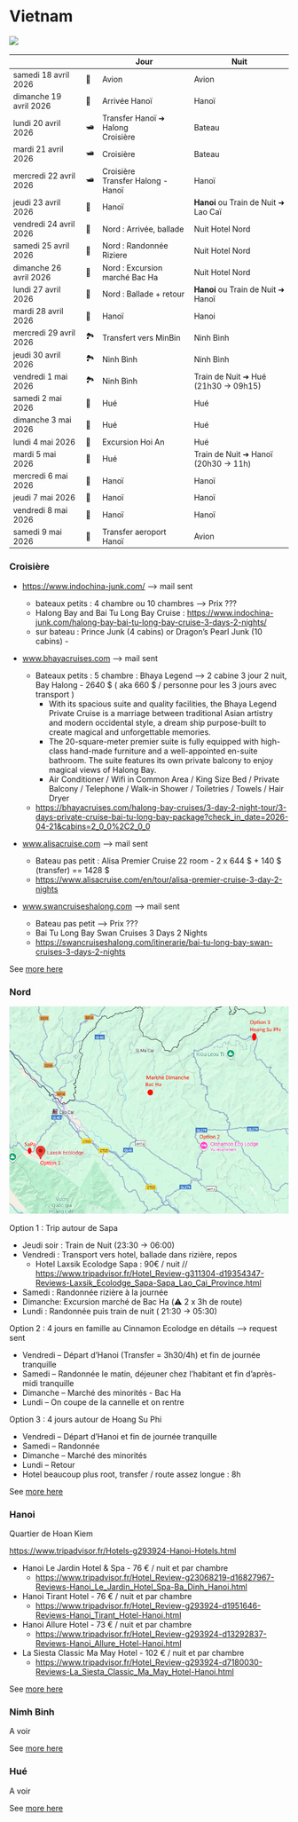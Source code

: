 # Vietnam


<img src="https://www.tonkinvoyage.com/upload/tonkin/Blog/1016/Carte-du-Vietnam-version-touristique-et-geographique.jpg" width="600" />

 
|                        |     | Jour                                  | Nuit                                 |
| ---------------------- | --- | ------------------------------------- | ------------------------------------ |
| samedi 18 avril 2026   | 🛬  | Avion                                 | Avion                                |
| dimanche 19 avril 2026 | 🏮  | Arrivée Hanoï                         | Hanoï                                |
| lundi 20 avril 2026    | 🛥️ | Transfer Hanoï ➜ Halong<br/>Croisière | Bateau                               |
| mardi 21 avril 2026    | 🛥️ | Croisière                             | Bateau                               |
| mercredi 22 avril 2026 | 🛥️ | Croisière<br/>Transfer Halong - Hanoï | Hanoï                                |
| jeudi 23 avril 2026    | 🏮  | Hanoï                                 | **Hanoi** ou Train de Nuit ➜ Lao Caï |
| vendredi 24 avril 2026 | 🌄  | Nord : Arrivée, ballade               | Nuit Hotel Nord                      |
| samedi 25 avril 2026   | 🌄  | Nord : Randonnée Riziere              | Nuit Hotel Nord                      |
| dimanche 26 avril 2026 | 🌄  | Nord : Excursion marché Bac Ha        | Nuit Hotel Nord                      |
| lundi 27 avril 2026    | 🌄  | Nord : Ballade + retour               | **Hanoi** ou Train de Nuit ➜ Hanoï   |
| mardi 28 avril 2026    | 🏮  | Hanoï                                 | Hanoi                                |
| mercredi 29 avril 2026 | 🏞️ | Transfert vers MinBin                 | Ninh Bình                            |
| jeudi 30 avril 2026    | 🏞️ | Ninh Bình                             | Ninh Bình                            |
| vendredi 1 mai 2026    | 🏞️ | Ninh Bình                             | Train de Nuit ➜ Hué (21h30 -> 09h15) |
| samedi 2 mai 2026      | 🪷  | Hué                                   | Hué                                  |
| dimanche 3 mai 2026    | 🪷  | Hué                                   | Hué                                  |
| lundi 4 mai 2026       | 🪷  | Excursion Hoi An                      | Hué                                  |
| mardi 5 mai 2026       | 🪷  | Hué                                   | Train de Nuit ➜ Hanoï (20h30 -> 11h) |
| mercredi 6 mai 2026    | 🏮  | Hanoï                                 | Hanoï                                |
| jeudi 7 mai 2026       | 🏮  | Hanoï                                 | Hanoï                                |
| vendredi 8 mai 2026    | 🏮  | Hanoï                                 | Hanoï                                |
| samedi 9 mai 2026      | 🛬  | Transfer aeroport Hanoï               | Avion                                |

### Croisière

- https://www.indochina-junk.com/ --> mail sent
	- bateaux petits : 4 chambre ou 10 chambres --> Prix ???
	- Halong Bay and Bai Tu Long Bay Cruise : https://www.indochina-junk.com/halong-bay-bai-tu-long-bay-cruise-3-days-2-nights/
	- sur bateau : Prince Junk  (4 cabins) or Dragon’s Pearl Junk  (10 cabins)	- 

- www.bhayacruises.com --> mail sent
	- Bateaux petits : 5 chambre : Bhaya Legend --> 2 cabine  3 jour 2 nuit, Bay Halong - 2640 $ ( aka 660 $ / personne pour les 3 jours avec transport )
		-  With its spacious suite and quality facilities, the Bhaya Legend Private Cruise is a marriage between traditional Asian artistry and modern occidental style, a dream ship purpose-built to create magical and unforgettable memories.
		- The 20-square-meter premier suite is fully equipped with high-class hand-made furniture and a well-appointed en-suite bathroom. The suite features its own private balcony to enjoy magical views of Halong Bay.
		- Air Conditioner / Wifi in Common Area / King Size Bed / Private Balcony / Telephone / Walk-in Shower / Toiletries / Towels / Hair Dryer
	- https://bhayacruises.com/halong-bay-cruises/3-day-2-night-tour/3-days-private-cruise-bai-tu-long-bay-package?check_in_date=2026-04-21&cabins=2_0_0%2C2_0_0

- www.alisacruise.com --> mail sent
	- Bateau pas petit : Alisa Premier Cruise 22 room - 2 x 644 $ + 140 $ (transfer) == 1428 $ 
	- https://www.alisacruise.com/en/tour/alisa-premier-cruise-3-day-2-nights

- www.swancruiseshalong.com --> mail sent
	- Bateau pas petit --> Prix ???
	- Bai Tu Long Bay Swan Cruises 3 Days 2 Nights 
	- https://swancruiseshalong.com/itinerarie/bai-tu-long-bay-swan-cruises-3-days-2-nights


See [more here](Vietnam_Cruise.md)

### Nord

<img src="nord.png" />

Option 1 : Trip autour de Sapa
- Jeudi soir : Train de Nuit (23:30 -> 06:00)
- Vendredi : Transport vers hotel, ballade dans rizière, repos
	- Hotel Laxsik Ecolodge Sapa : 90€ / nuit // https://www.tripadvisor.fr/Hotel_Review-g311304-d19354347-Reviews-Laxsik_Ecolodge_Sapa-Sapa_Lao_Cai_Province.html
- Samedi : Randonnée rizière à la journée
- Dimanche: Excursion marché de Bac Ha (⚠️ 2 x 3h de route)
- Lundi : Randonnée puis train de nuit ( 21:30 -> 05:30)

Option 2 : 4 jours en famille au Cinnamon Ecolodge en détails --> request  sent
- Vendredi – Départ d’Hanoi (Transfer = 3h30/4h) et fin de journée tranquille
- Samedi – Randonnée le matin, déjeuner chez l’habitant et fin d’après-midi tranquille
- Dimanche – Marché des minorités - Bac Ha
- Lundi  – On coupe de la cannelle et on rentre

Option 3 : 4 jours autour de Hoang Su Phi
- Vendredi – Départ d’Hanoi et fin de journée tranquille
- Samedi – Randonnée
- Dimanche – Marché des minorités
- Lundi  – Retour
- Hotel beaucoup plus root, transfer / route assez longue : 8h

See [more here](Vietnam_Nord.md)


### Hanoi

Quartier de Hoan Kiem

https://www.tripadvisor.fr/Hotels-g293924-Hanoi-Hotels.html
 
- Hanoi Le Jardin Hotel & Spa - 76 € / nuit et par chambre
	- https://www.tripadvisor.fr/Hotel_Review-g23068219-d16827967-Reviews-Hanoi_Le_Jardin_Hotel_Spa-Ba_Dinh_Hanoi.html
- Hanoi Tirant Hotel - 76 € / nuit et par chambre
	- https://www.tripadvisor.fr/Hotel_Review-g293924-d1951646-Reviews-Hanoi_Tirant_Hotel-Hanoi.html
- Hanoi Allure Hotel - 73 € / nuit et par chambre
	- https://www.tripadvisor.fr/Hotel_Review-g293924-d13292837-Reviews-Hanoi_Allure_Hotel-Hanoi.html
- La Siesta Classic Ma May Hotel - 102 € / nuit et par chambre
	- https://www.tripadvisor.fr/Hotel_Review-g293924-d7180030-Reviews-La_Siesta_Classic_Ma_May_Hotel-Hanoi.html

See [more here](Vietnam_Hanoi.md)

### Nimh Binh

A voir

See [more here](Vietnam_NimhBinh.md)

### Hué

A voir

See [more here](Vietnam_Hue.md)

